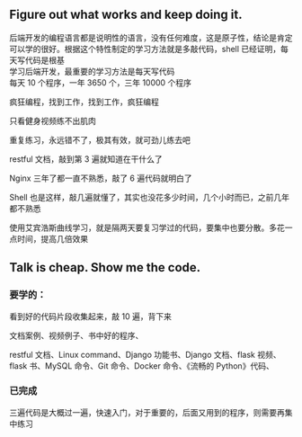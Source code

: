 
## Figure out what works and keep doing it.  
后端开发的编程语言都是说明性的语言，没有任何难度，这是原子性，结论是肯定可以学的很好。根据这个特性制定的学习方法就是多敲代码，shell 已经证明，每天写代码是根基  
学习后端开发，最重要的学习方法是每天写代码  
每天 10 个程序，一年 3650 个，三年 10000 个程序  

疯狂编程，找到工作，找到工作，疯狂编程  

只看健身视频练不出肌肉  

重复练习，永远错不了，极其有效，就可劲儿练去吧  

restful 文档，敲到第 3 遍就知道在干什么了  

Nginx 三年了都一直不熟悉，敲了 6 遍代码就明白了   

Shell 也是这样，敲几遍就懂了，其实也没花多少时间，几个小时而已，之前几年都不熟悉  


使用艾宾浩斯曲线学习，就是隔两天要复习学过的代码，要集中也要分散。多花一点时间，提高几倍效果  


## Talk is cheap. Show me the code.  

### 要学的：

看到好的代码片段收集起来，敲 10 遍，背下来  

文档案例、视频例子、书中好的程序、  

restful 文档、Linux command、Django 功能书、Django 文档、flask 视频、flask 书、MySQL 命令、Git 命令、Docker 命令、《流畅的 Python》代码、  


### 已完成

三遍代码是大概过一遍，快速入门，对于重要的，后面又用到的程序，则需要再集中练习  


